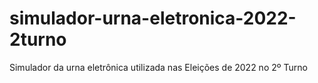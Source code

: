 # simulador-urna-eletronica-2022-2turno
Simulador da urna eletrônica utilizada nas Eleições de 2022 no 2º Turno
